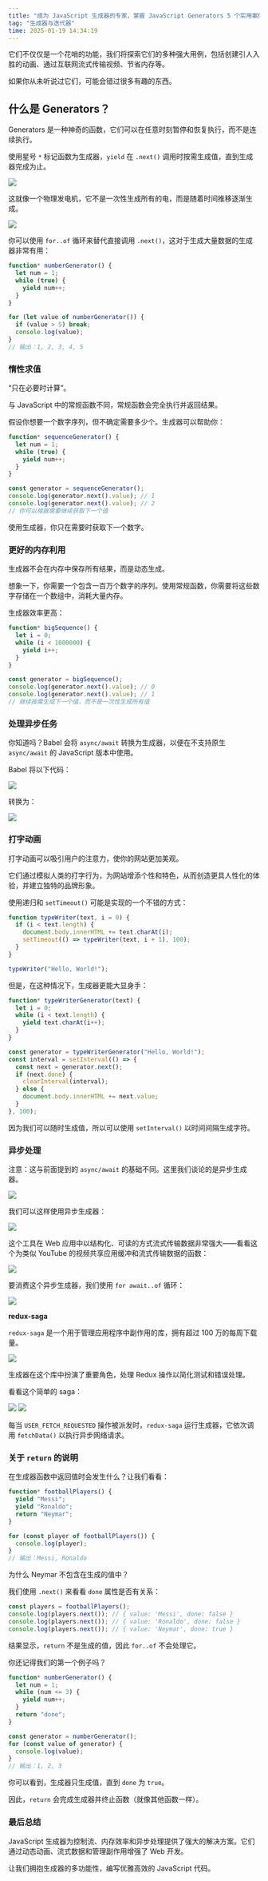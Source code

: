 ```yaml
---
title: "成为 JavaScript 生成器的专家，掌握 JavaScript Generators 5 个实用案例"
tag: "生成器与迭代器"
time: 2025-01-19 14:34:19
---
```


它们不仅仅是一个花哨的功能，我们将探索它们的多种强大用例，包括创建引人入胜的动画、通过互联网流式传输视频、节省内存等。

如果你从未听说过它们，可能会错过很多有趣的东西。

## 什么是 Generators？

Generators 是一种神奇的函数，它们可以在任意时刻暂停和恢复执行，而不是连续执行。

使用星号 `*` 标记函数为生成器，`yield` 在 `.next()` 调用时按需生成值，直到生成器完成为止。

<img src="../imgs/137/01.webp" />

这就像一个物理发电机，它不是一次性生成所有的电，而是随着时间推移逐渐生成。

<img src="../imgs/137/01.gif" />

你可以使用 `for..of` 循环来替代直接调用 `.next()`，这对于生成大量数据的生成器非常有用：

```js
function* numberGenerator() {
  let num = 1;
  while (true) {
    yield num++;
  }
}

for (let value of numberGenerator()) {
  if (value > 5) break;
  console.log(value);
}
// 输出：1, 2, 3, 4, 5
```

### 惰性求值

“只在必要时计算”。

与 JavaScript 中的常规函数不同，常规函数会完全执行并返回结果。

假设你想要一个数字序列，但不确定需要多少个。生成器可以帮助你：

```js
function* sequenceGenerator() {
  let num = 1;
  while (true) {
    yield num++;
  }
}

const generator = sequenceGenerator();
console.log(generator.next().value); // 1
console.log(generator.next().value); // 2
// 你可以根据需要继续获取下一个值
```

使用生成器，你只在需要时获取下一个数字。

### 更好的内存利用

生成器不会在内存中保存所有结果，而是动态生成。

想象一下，你需要一个包含一百万个数字的序列。使用常规函数，你需要将这些数字存储在一个数组中，消耗大量内存。

生成器效率更高：

```js
function* bigSequence() {
  let i = 0;
  while (i < 1000000) {
    yield i++;
  }
}

const generator = bigSequence();
console.log(generator.next().value); // 0
console.log(generator.next().value); // 1
// 继续按需生成下一个值，而不是一次性生成所有值
```

### 处理异步任务

你知道吗？Babel 会将 `async/await` 转换为生成器，以便在不支持原生 `async/await` 的 JavaScript 版本中使用。

Babel 将以下代码：

<img src="../imgs/137/02.webp" />

转换为：

<img src="../imgs/137/03.webp" />

### 打字动画

打字动画可以吸引用户的注意力，使你的网站更加美观。

它们通过模拟人类的打字行为，为网站增添个性和特色，从而创造更具人性化的体验，并建立独特的品牌形象。

使用递归和 `setTimeout()` 可能是实现的一个不错的方式：

```js
function typeWriter(text, i = 0) {
  if (i < text.length) {
    document.body.innerHTML += text.charAt(i);
    setTimeout(() => typeWriter(text, i + 1), 100);
  }
}

typeWriter("Hello, World!");
```

但是，在这种情况下，生成器更能大显身手：

```js
function* typeWriterGenerator(text) {
  let i = 0;
  while (i < text.length) {
    yield text.charAt(i++);
  }
}

const generator = typeWriterGenerator("Hello, World!");
const interval = setInterval(() => {
  const next = generator.next();
  if (next.done) {
    clearInterval(interval);
  } else {
    document.body.innerHTML += next.value;
  }
}, 100);
```

因为我们可以随时生成值，所以可以使用 `setInterval()` 以时间间隔生成字符。

### 异步处理

注意：这与前面提到的 `async/await` 的基础不同。这里我们谈论的是异步生成器。

<img src="../imgs/137/04.webp" />

我们可以这样使用异步生成器：

<img src="../imgs/137/05.webp" />

这个工具在 Web 应用中以结构化、可读的方式流式传输数据非常强大——看看这个为类似 YouTube 的视频共享应用缓冲和流式传输数据的函数：

<img src="../imgs/137/06.webp" />

要消费这个异步生成器，我们使用 `for await..of` 循环：

<img src="../imgs/137/07.webp" />

**redux-saga**

`redux-saga` 是一个用于管理应用程序中副作用的库，拥有超过 100 万的每周下载量。

<img src="../imgs/137/08.webp" />

生成器在这个库中扮演了重要角色，处理 Redux 操作以简化测试和错误处理。

看看这个简单的 saga：

<img src="../imgs/137/09.webp" />

<img src="../imgs/137/10.webp" />

每当 `USER_FETCH_REQUESTED` 操作被派发时，`redux-saga` 运行生成器，它依次调用 `fetchData()` 以执行异步网络请求。

### 关于 `return` 的说明

在生成器函数中返回值时会发生什么？让我们看看：

```js
function* footballPlayers() {
  yield "Messi";
  yield "Ronaldo";
  return "Neymar";
}

for (const player of footballPlayers()) {
  console.log(player);
}
// 输出：Messi, Ronaldo
```

为什么 Neymar 不包含在生成的值中？

我们使用 `.next()` 来看看 `done` 属性是否有关系：

```js
const players = footballPlayers();
console.log(players.next()); // { value: 'Messi', done: false }
console.log(players.next()); // { value: 'Ronaldo', done: false }
console.log(players.next()); // { value: 'Neymar', done: true }
```

结果显示，`return` 不是生成的值，因此 `for..of` 不会处理它。

你还记得我们的第一个例子吗？

```js
function* numberGenerator() {
  let num = 1;
  while (num <= 3) {
    yield num++;
  }
  return "done";
}

const generator = numberGenerator();
for (const value of generator) {
  console.log(value);
}
// 输出：1, 2, 3
```

你可以看到，生成器只生成值，直到 `done` 为 `true`。

因此，`return` 会完成生成器并终止函数（就像其他函数一样）。

### 最后总结

JavaScript 生成器为控制流、内存效率和异步处理提供了强大的解决方案。它们通过动态动画、流式数据和管理副作用增强了 Web 开发。

让我们拥抱生成器的多功能性，编写优雅高效的 JavaScript 代码。
